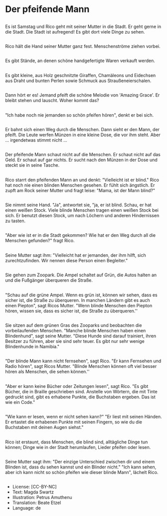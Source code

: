 # Der pfeifende Mann

##
Es ist Samstag und Rico geht mit seiner Mutter in die Stadt. Er geht gerne in die Stadt. Die Stadt ist aufregend! Es gibt dort viele Dinge zu sehen.

##
Rico hält die Hand seiner Mutter ganz fest. Menschenströme ziehen vorbei.

##
Es gibt Stände, an denen schöne handgefertigte Waren verkauft werden.

##
Es gibt kleine, aus Holz geschnitzte Giraffen, Chamäleons und Eidechsen aus Draht und bunten Perlen sowie Schmuck aus Straußeneierschalen.

##
Dann hört er es! Jemand pfeift die schöne Melodie von 'Amazing Grace'. Er bleibt stehen und lauscht. Woher kommt das?

##
"Ich habe noch nie jemanden so schön pfeifen hören", denkt er bei sich.

##
Er bahnt sich einen Weg durch die Menschen. Dann sieht er den Mann, der pfeift. Die Leute werfen Münzen in eine kleine Dose, die vor ihm steht. Aber ... irgendetwas stimmt nicht ...

##
Der pfeifende Mann schaut nicht auf die Menschen. Er schaut nicht auf das Geld. Er schaut auf gar nichts. Er sucht nach den Münzen in der Dose und steckt sie in seine Tasche.

##
Rico starrt den pfeifenden Mann an und denkt: "Vielleicht ist er blind." Rico hat noch nie einen blinden Menschen gesehen. Er fühlt sich ängstlich. Er zupft am Rock seiner Mutter und fragt leise: "Mama, ist der Mann blind?"

##
Sie nimmt seine Hand. "Ja", antwortet sie, "ja, er ist blind. Schau, er hat einen weißen Stock. Viele blinde Menschen tragen einen weißen Stock bei sich. Er benutzt diesen Stock, um nach Löchern und anderen Hindernissen zu tasten.

##
"Aber wie ist er in die Stadt gekommen? Wie hat er den Weg durch all die Menschen gefunden?" fragt Rico.

##
Seine Mutter sagt ihm: "Vielleicht hat er jemanden, der ihm hilft, sich zurechtzufinden. Wir nennen diese Person einen Begleiter."

##
Sie gehen zum Zoopark. Die Ampel schaltet auf Grün, die Autos halten an und die Fußgänger überqueren die Straße.

##
"Schau auf die grüne Ampel. Wenn es grün ist, können wir sehen, dass es sicher ist, die Straße zu überqueren. In manchen Ländern gibt es auch einen Piepton", sagt Ricos Mutter. "Wenn blinde Menschen den Piepton hören, wissen sie, dass es sicher ist, die Straße zu überqueren.''

##
Sie sitzen auf dem grünen Gras des Zooparks und beobachten die vorbeilaufenden Menschen. "Manche blinde Menschen haben einen Blindenhund", sagt seine Mutter. "Diese Hunde sind darauf trainiert, ihren Besitzer zu führen, aber sie sind sehr teuer. Es gibt nur sehr wenige Blindenhunde in Namibia."

##
"Der blinde Mann kann nicht fernsehen", sagt Rico. "Er kann Fernsehen und Radio hören", sagt Ricos Mutter. "Blinde Menschen können oft viel besser hören als Menschen, die sehen können.''

##
"Aber er kann keine Bücher oder Zeitungen lesen", sagt Rico. "Es gibt Bücher, die in Braille geschrieben sind. Anstelle von Wörtern, die mit Tinte gedruckt sind, gibt es erhabene Punkte, die Buchstaben ergeben. Das ist wie ein Code."

##
"Wie kann er lesen, wenn er nicht sehen kann?" "Er liest mit seinen Händen. Er ertastet die erhabenen Punkte mit seinen Fingern, so wie du die Buchstaben mit deinen Augen siehst."

##
Rico ist erstaunt, dass Menschen, die blind sind, alltägliche Dinge tun können; Dinge wie in der Stadt herumlaufen, Lieder pfeifen oder lesen.

##
Seine Mutter sagt ihm: "Der einzige Unterschied zwischen dir und einem Blinden ist, dass du sehen kannst und ein Blinder nicht." "Ich kann sehen, aber ich kann nicht so schön pfeifen wie dieser blinde Mann", lächelt Rico.

##
* License: [CC-BY-NC]
* Text: Magda Swartz
* Illustration: Petrus Amuthenu
* Translation: Beate Etzel
* Language: de

